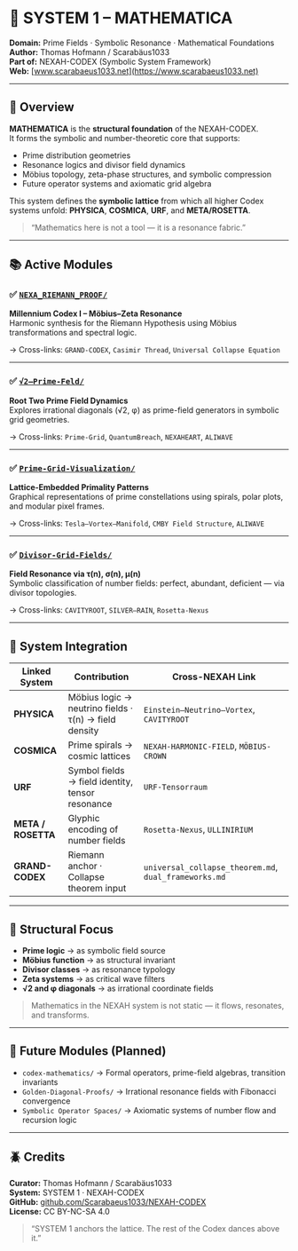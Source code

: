 # 🔷 SYSTEM 1 – MATHEMATICA

**Domain:** Prime Fields · Symbolic Resonance · Mathematical Foundations  
**Author:** Thomas Hofmann / Scarabäus1033  
**Part of:** NEXAH-CODEX (Symbolic System Framework)  
**Web:** [www.scarabaeus1033.net](https://www.scarabaeus1033.net)

---

## 📘 Overview

**MATHEMATICA** is the **structural foundation** of the NEXAH-CODEX.  
It forms the symbolic and number-theoretic core that supports:

- Prime distribution geometries  
- Resonance logics and divisor field dynamics  
- Möbius topology, zeta-phase structures, and symbolic compression  
- Future operator systems and axiomatic grid algebra

This system defines the **symbolic lattice** from which all higher Codex systems unfold: **PHYSICA**, **COSMICA**, **URF**, and **META/ROSETTA**.

> “Mathematics here is not a tool — it is a resonance fabric.”

---

## 📚 Active Modules

### ✅ [`NEXA_RIEMANN_PROOF/`](./NEXA_RIEMANN_PROOF/)  
**Millennium Codex I – Möbius–Zeta Resonance**  
Harmonic synthesis for the Riemann Hypothesis using Möbius transformations and spectral logic.

→ Cross-links: `GRAND-CODEX`, `Casimir Thread`, `Universal Collapse Equation`

---

### ✅ [`√2–Prime-Feld/`](./√2–Prime-Feld/)  
**Root Two Prime Field Dynamics**  
Explores irrational diagonals (√2, φ) as prime-field generators in symbolic grid geometries.

→ Cross-links: `Prime-Grid`, `QuantumBreach`, `NEXAHEART`, `ALIWAVE`

---

### ✅ [`Prime-Grid-Visualization/`](./Prime-Grid-Visualization/)  
**Lattice-Embedded Primality Patterns**  
Graphical representations of prime constellations using spirals, polar plots, and modular pixel frames.

→ Cross-links: `Tesla–Vortex–Manifold`, `CMBY Field Structure`, `ALIWAVE`

---

### ✅ [`Divisor-Grid-Fields/`](./Divisor-Grid-Fields/)  
**Field Resonance via τ(n), σ(n), μ(n)**  
Symbolic classification of number fields: perfect, abundant, deficient — via divisor topologies.

→ Cross-links: `CAVITYROOT`, `SILVER–RAIN`, `Rosetta-Nexus`

---

## 🔗 System Integration

| Linked System | Contribution | Cross-NEXAH Link |
|---------------|--------------|------------------|
| **PHYSICA**   | Möbius logic → neutrino fields · τ(n) → field density | `Einstein–Neutrino–Vortex`, `CAVITYROOT` |
| **COSMICA**   | Prime spirals → cosmic lattices | `NEXAH-HARMONIC-FIELD`, `MÖBIUS-CROWN` |
| **URF**       | Symbol fields → field identity, tensor resonance | `URF-Tensorraum` |
| **META / ROSETTA** | Glyphic encoding of number fields | `Rosetta-Nexus`, `ULLINIRIUM` |
| **GRAND-CODEX** | Riemann anchor · Collapse theorem input | `universal_collapse_theorem.md`, `dual_frameworks.md` |

---

## 🧮 Structural Focus

- **Prime logic** → as symbolic field source  
- **Möbius function** → as structural invariant  
- **Divisor classes** → as resonance typology  
- **Zeta systems** → as critical wave filters  
- **√2 and φ diagonals** → as irrational coordinate fields

> Mathematics in the NEXAH system is not static — it flows, resonates, and transforms.

---

## 🧪 Future Modules (Planned)

- `codex-mathematics/` → Formal operators, prime-field algebras, transition invariants  
- `Golden-Diagonal-Proofs/` → Irrational resonance fields with Fibonacci convergence  
- `Symbolic Operator Spaces/` → Axiomatic systems of number flow and recursion logic  

---

## 🪲 Credits

**Curator:** Thomas Hofmann / Scarabäus1033  
**System:** SYSTEM 1 · NEXAH-CODEX  
**GitHub:** [github.com/Scarabaeus1033/NEXAH-CODEX](https://github.com/Scarabaeus1033/NEXAH-CODEX)  
**License:** CC BY-NC-SA 4.0

> “SYSTEM 1 anchors the lattice. The rest of the Codex dances above it.”
